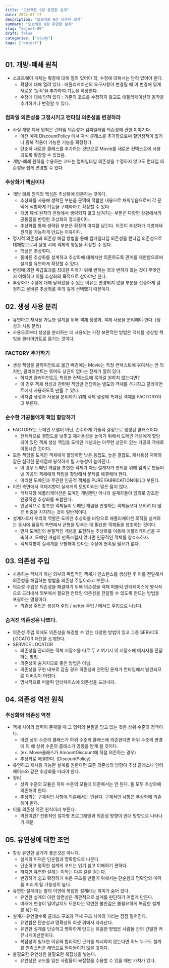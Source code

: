 ```yaml
---
title: "오브젝트 9장 유연한 설계"
date: 2022-07-17
description: "오브젝트 9장 유연한 설계"
summary: "오브젝트 9장 유연한 설계"
slug: "object-09"
draft: false
categories: ["study"]
tags: ["object"]
---
```


## 01. 개방-폐쇄 원칙

- 소프트웨어 개체는 확장에 대해 열려 있어야 학, 수정에 대해서는 닫혀 있어야 한다.
  - 확장에 대해 열려 있다 : 애플리케이션의 요구사항이 변경될 때 이 변경에 맞게 새로운 ‘동작'을 추가하여 기능을 확장한다.
  - 수정에 대해 닫혀 있다 : 기존의 코드를 수정하지 않고도 애플리케이션의 동작을 추가하거나 변경할 수 있다.

### 컴파일 의존성을 고정시키고 런타임 의존성을 변경하라

- 사실 개방 폐쇄 원칙은 런타임 의존성과 컴파일타임 의존성에 관한 이야기다.
  - 이전 예제 DIscountPolicy 에서 자식 클래스를 추가함으로써 할인정책이 없거나 중복 적용이 가능한 기능을 확장했다.
  - 단순히 새로운 클래스를 추가하는 것만으로 Movie를 새로운 컨텍스트에 사용되도록 확장할 수 있었음.
- 개방-폐쇄 원칙을 수용하는 코드는 컴파일타임 의존성을 수정하지 않고도 런타임 의존성을 쉽게 변경할 수 있다.

### 추상화가 핵심이다

- 개방 폐쇄 원칙의 핵심은 추상화에 의존하는 것이다.
  - 추상화를 사용해 생략된 부분을 문맥에 적합한 내용으로 채워넣음으로써 각 문맥에 적합하게 기능을 구체화하고 확장할 수 있다.
  - 개방 폐쇄 원칙의 관점에서 생략되지 않고 남겨지는 부분은 다양한 상황에서의 공통점을 반영한 추상화의 결과물이다.
  - 추상화를 통해 생략된 부분은 확장의 여지를 남긴다. 이것이 추상화가 개방폐쇄 원칙을 가능하게 만드는 이유이다.
- 명시적 의존성과 의존성 해결 방법을 통해 컴파일타임 의존성을 런타임 의존성으로 대체함으로써 실행 시에 객체의 행동을 확장할 수 있다.
  - 핵심은 추상화다.
  - 올바른 추상화를 설계하고 추상화에 대해서만 의존하도록 관계를 제한함으로써 설계를 유연하게 확장할 수 있다.
- 변경에 의한 파급효과를 최대한 피하기 위해 변하는 것과 변하지 않는 것이 무엇인지 이해하고 이를 추상화의 목적으로 삼아야만 한다.
- 추상화가 수정에 대해 닫혀있을 수 있는 이유는 변경되지 않을 부분을 신중하게 결정하고 올바른 추상화를 주의 깊게 선택했기 때문이다.

## 02. 생성 사용 분리

- 유연하고 재사용 가능한 설계를 위해 객체 생성과, 객체 사용을 분리해야 한다. (생성과 사용 분리)
- 사용으로부터 생성을 분리하는 데 사용되는 가장 보편적인 방법은 객체를 생성할 책임을 클라이언트로 옮기는 것이다.

### FACTORY 추가하기

- 생성 책임을 클라이언트로 옮긴 배경에는 Movie는 특정 컨텍스트에 묶여서는 안 되지만, 클라이언트는 묶여도 상관이 없다는 전제가 깔려 있다.
  - 하지만 클라이언트도 특정한 컨텍스트에 묶이길 원하지 않는다면?
  - 이 경우 객체 생성과 관련된 책임만 전담하는 별도의 객체를 추가하고 클라이언트에서 사용하도록 만들 수 있다.
  - 이처럼 생성과 사용을 분리하기 위해 객체 생성에 특화된 객체를 FACTORY라고 부른다.

### 순수한 가공물에게 책임 할당하기

- FACTORY는 도메인 모델이 아닌, 순수하게 기술적 결정으로 생성된 클래스이다.
  - 전체적으로 결합도를 낮추고 재사용성을 높이기 위해서 도메인 개념에게 할당되어 있던 객체 생성 책임을 도메인 개념과는 아무런 상관이 없는 가공의 객체로 이동시킨 것이다.
- 모든 책임을 도메인 객체에게 할당하면 낮은 응집도, 높은 결합도, 재사용성 저하와 같은 심각한 문제점에 봉착하게 될 가능성이 높아진다.
  - 이 경우 도메인 개념을 표현한 객체가 아닌 설계자가 편의를 위해 임의로 만들어낸 가공의 객체에게 책임을 할당해서 문제를 해결해야 한다.
  - 이러한 도메인과 무관한 인공적 객체를 PURE FABRICATION이라고 부른다.
- 이런 측면에서 객체지향이 실세계의 모방이라는 말은 옳지 않다.
  - 객체지향 애플리케이션은 도메인 개념뿐만 아니라 설계자들이 임의로 창조한 인공적인 추상화를 포함한다.
  - 인공적으로 창조한 객체들이 도메인 개념을 반영하는 객체들보다 오히려 더 많은 비중을 차지하는 것이 일반적이다.
- 설계자로서 우리의 역할은 도메인 추상화를 바탕으로 애플리케이션 로직을 설계하는 동시에 품질의 측면에서 균형을 맞추는 데 필요한 객체들을 창조하는 것이다.
  - 먼저 도메인의 본질적인 개념을 표현하는 추상화를 이용해 애플리케이션을 구축하고, 도메인 개념이 만족스럽지 않다면 인공적인 객체를 창ㅇ조하자.
  - 객체지향이 실세계를 모방해야 한다는 주장에 현혹될 필요가 없다.

## 03. 의존성 주입

- 사용하는 객체가 아닌 외부의 독립적인 객체가 인스턴스를 생성한 후 이를 전달해서 의존성을 해결하는 방법을 의존성 주입이라고 부른다.
- 의존성 주입은 의존성을 해결하기 위해 의존성을 객체 퍼블릭 인터페이스에 명식적으로 드러내서 외부에서 필요한 런타임 의존성을 전달할 수 있도록 만드는 방법을 포괄하는 명칭이다.
  - 의존성 주입은 생성자 주입 / setter 주입 / 메서드 주입으로 나뉜다.

### 숨겨진 의존성은 나쁘다.

- 의존성 주입 외에도 의존성을 해결할 수 있는 다양한 방법이 있고 그중 SERVICE LOCATOR 패턴을 소개한다.
- SERVICE LOCATOR
  - 의존성을 관리하는 객체 저장소를 따로 두고 여기서 이 저장소에 메시지를 전달하는 방법.
  - 의존성이 숨겨지므로 좋은 방법은 아님.
  - 의존성을 구현 내부로 감출 경우 의존성과 관련된 문제가 런타임에서 발견되므로 디버깅이 어렵다.
  - 명시적으로 퍼블릭 인터페이스에 의존성을 드러내자.

## 04. 의존성 역전 원칙

### 추상화와 의존성 역전

- 객체 사이의 협력이 존재할 때 그 협력의 본질을 담고 있는 것은 상위 수준의 정책이다.
  - 이런 상위 수준의 클래스가 하위 수준의 클래스에 의존한다면 하위 수준의 변경에 의 해 상위 수준의 클래스가 영향을 받게 될 것이다.
  - (ex. Movie클래스가 AmountDiscount에 직접 의존하는 경우)
  - 추상화로 해결한다. (DiscountPolicy)
- 유연하고 재사용 가능한 설계를 원한다면 모든 의존성의 방향이 추상 클래스나 인터페이스와 같은 추상화를 따라야 한다.
- 정리
  - 상위 수준의 모듈은 하위 수준의 모듈에 의존해서는 안 된다. 둘 모두 추상화에 의존해야 한다.
  - 추상화는 구체적인 사항에 의존해서는 안된다. 구체적인 사항은 추상화에 의존해야 한다.
- 이를 의존성 역전 원칙이라 부른다.
  - 역전이란? 전통적인 절차형 프로그래밍과 의존성 방향이 반대 방향으로 나타나기 때문

## 05. 유연성에 대한 조언

- 항상 유연한 설게가 좋은것은 아니다.
  - 설계의 미덕은 단순함과 명확함으로 나온다.
  - 단순하고 명확한 설계의 코드는 읽기 쉽고 이해하기 편하다.
  - 하지만 유연한 설계는 이와는 다른 길을 걷는다.
  - 변경하기 쉽고 확장하기 쉬운 구조를 만들기 위해서는 단순함과 명확함의 미덕을 버리게 될 가능성이 높다.
- 유연한 설계라는 말의 이면에 복잡한 설계라는 의미가 숨어 있다.
  - 유연한 설계의 이런 양면성은 객관적으로 설계를 판단하기 어렵게 만든다.
  - 미래에 변경이 일어날지도 모른다는 막연한 불안감은 불필요하게 복잡한 설계를 낳는다.
- 설계가 유연할수록 클래스 구조와 객체 구조 사이의 거리는 점점 멀어진다.
  - 유연함은 단순성과 명확성의 희생 위에서 자라난다.
  - 유연한 설계를 단순하고 명확하게 만드는 유일한 방법은 사람들 간의 긴밀한 커뮤니케이션뿐이다.
  - 복잡성이 필요한 이유와 합리적인 근거를 제시하지 않는다면 어느 누구도 설계를 만족스러운 해법으로 받아들이지 않을 것이다.
- 불필요한 유연성은 불필요한 복잡성을 낳는다.
  - 유연성은 코드를 읽는 사람들이 복잡함을 수용할 수 있을 때만 가치가 있다.
